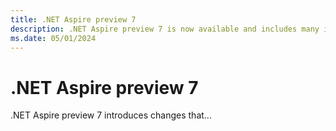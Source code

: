 ```yaml
---
title: .NET Aspire preview 7
description: .NET Aspire preview 7 is now available and includes many improvements and new capabilities.
ms.date: 05/01/2024
---
```


# .NET Aspire preview 7

.NET Aspire preview 7 introduces changes that...
